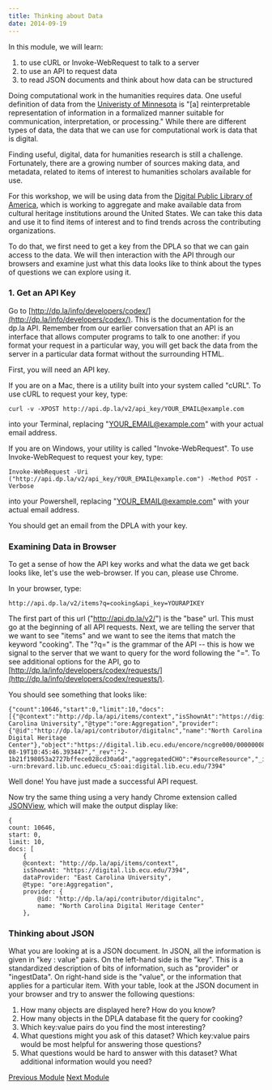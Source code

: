 ```yaml
---
title: Thinking about Data
date: 2014-09-19
---
```


In this module, we will learn:

1. to use cURL or Invoke-WebRequest to talk to a server
2. to use an API to request data
3. to read JSON documents and think about how data can be structured

Doing computational work in the humanities requires data. One useful definition of data from the [Univeristy of Minnesota](https://www.lib.umn.edu/datamanagement/whatdata) is "[a] reinterpretable representation of information in a formalized manner suitable for communication, interpretation, or processing." While there are different types of data, the data that we can use for computational work is data that is digital. 

Finding useful, digital, data for humanities research is still a challenge. Fortunately, there are a growing number of sources making data, and metadata, related to items of interest to humanities scholars available for use.

For this workshop, we will be using data from the [Digital Public Library of America](http://dp.la), which is working to aggregate and make available data from cultural heritage institutions around the United States. We can take this data and use it to find items of interest and to find trends across the contributing organizations. 

To do that, we first need to get a key from the DPLA so that we can gain access to the data. We will then interaction with the API through our browsers and examine just what this data looks like to think about the types of questions we can explore using it.

### 1. Get an API Key

Go to [http://dp.la/info/developers/codex/](http://dp.la/info/developers/codex/). This is the documentation for the dp.la API. Remember from our earlier conversation that an API is an interface that allows computer programs to talk to one another: if you format your request in a particular way, you will get back the data from the server in a particular data format without the surrounding HTML.

First, you will need an API key. 

If you are on a Mac, there is a utility built into your system called "cURL". To use cURL to request your key, type:

	curl -v -XPOST http://api.dp.la/v2/api_key/YOUR_EMAIL@example.com

into your Terminal, replacing "YOUR_EMAIL@example.com" with your actual email address.

If you are on Windows, your utility is called "Invoke-WebRequest". To use Invoke-WebRequest to request your key, type:

	Invoke-WebRequest -Uri ("http://api.dp.la/v2/api_key/YOUR_EMAIL@example.com") -Method POST -Verbose 

into your Powershell, replacing "YOUR_EMAIL@example.com" with your actual email address.

You should get an email from the DPLA with your key. 

### Examining Data in Browser

To get a sense of how the API key works and what the data we get back looks like, let's use the web-browser. If you can, please use Chrome.

In your browser, type:

	http://api.dp.la/v2/items?q=cooking&api_key=YOURAPIKEY

The first part of this url ("http://api.dp.la/v2/") is the "base" url. This must go at the beginning of all API requests. Next, we are telling the server that we want to see "items" and we want to see the items that match the keyword "cooking". The "?q=" is the grammar of the API -- this is how we signal to the server that we want to query for the word following the "=". To see additional options for the API, go to [http://dp.la/info/developers/codex/requests/](http://dp.la/info/developers/codex/requests/).

You should see something that looks like:

	{"count":10646,"start":0,"limit":10,"docs":[{"@context":"http://dp.la/api/items/context","isShownAt":"https://digital.lib.ecu.edu/7394","dataProvider":"East Carolina University","@type":"ore:Aggregation","provider":{"@id":"http://dp.la/api/contributor/digitalnc","name":"North Carolina Digital Heritage Center"},"object":"https://digital.lib.ecu.edu/encore/ncgre000/00000008/00007394/00007394_tn_0001.gif","ingestionSequence":14,"id":"7cb32765b538a57a35fbdbfad03be57b","ingestDate":"2014-08-19T10:45:46.393447","_rev":"2-1b21f198053a2727bffece028cd30a6d","aggregatedCHO":"#sourceResource","_id":"digitalnc--urn:brevard.lib.unc.eduecu_c5:oai:digital.lib.ecu.edu/7394"

Well done! You have just made a successful API request.

Now try the same thing using a very handy Chrome extension called [JSONView](https://chrome.google.com/webstore/detail/jsonview/chklaanhfefbnpoihckbnefhakgolnmc), which will make the output display like:

	{
	count: 10646,
	start: 0,
	limit: 10,
	docs: [
		{
		@context: "http://dp.la/api/items/context",
		isShownAt: "https://digital.lib.ecu.edu/7394",
		dataProvider: "East Carolina University",
		@type: "ore:Aggregation",
		provider: {
			@id: "http://dp.la/api/contributor/digitalnc",
			name: "North Carolina Digital Heritage Center"
		},

### Thinking about JSON

What you are looking at is a JSON document. In JSON, all the information is given in "key : value" pairs. On the left-hand side is the "key". This is a standardized description of bits of information, such as "provider" or "ingestData". On right-hand side is the "value", or the information that applies for a particular item. With your table, look at the JSON document in your browser and try to answer the following questions:

1. How many objects are displayed here? How do you know?
2. How many objects in the DPLA database fit the query for cooking? 
3. Which key:value pairs do you find the most interesting?
4. What questions might you ask of this dataset? Which key:value pairs would be most helpful for answering those questions?
5. What questions would be hard to answer with this dataset? What additional information would you need?

<span class="left">[Previous Module](module01.html)</span>
<span class="right">[Next Module](module03.html)</span>